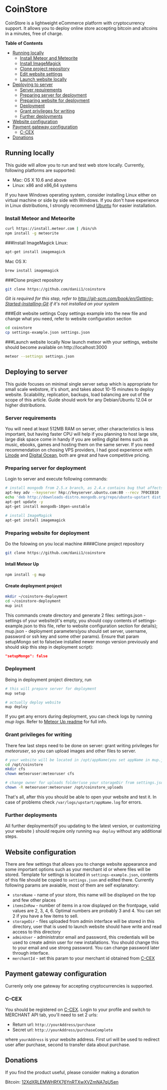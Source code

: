 # CoinStore

CoinStore is a lightweight eCommerce platform with cryptocurrency support. It allows you to deploy online store accepting bitcoin and altcoins in a minutes, free of charge.


**Table of Contents**
- [Running locally](#running-locally)
    - [Install Meteor and Meteorite](#install-meteor-and-meteorite)
    - [Install ImageMagick](#install-imagemagick)
    - [Clone project repository](#clone-project-repository)
    - [Edit website settings](#edit-website-settings)
    - [Launch website locally](#launch-website-locally)
- [Deploying to server](#deploying-to-server)
    - [Server requirements](#server-requirements)
    - [Preparing server for deployment](#preparing-server-for-deployment)
    - [Preparing website for deployment](#preparing-website-for-deployment)
    - [Deployment](#deployment)
    - [Grant privileges for writing](#grant-privileges-for-writing)
    - [Further deployments](#further-deployments)
- [Website configuration](#website-configuration)
- [Payment gateway configuration](#payment-gateway-configuration)
    - [C-CEX](#c-cex)
- [Donations](#donations)

## Running locally
This guide will allow you to run and test web store locally. Currently, following platforms are supported:
* Mac: OS X 10.6 and above
* Linux: x86 and x86_64 systems

If you have Windows operating system, consider installing Linux either on virtual machine or side by side with Windows. If you don't have experience in Linux distributions, I strongly recommend [Ubuntu](http://www.ubuntu.com/download/desktop) for easier installation.

### Install Meteor and Meteorite

``` sh
curl https://install.meteor.com | /bin/sh
npm install -g meteorite
```
###Install ImageMagick
Linux:
``` sh
apt-get install imagemagick
```

Mac OS X:
``` sh
brew install imagemagick
```

###Clone project repository
``` sh
git clone https://github.com/danii1/coinstore
```
_Git is required for this step, refer to http://git-scm.com/book/en/Getting-Started-Installing-Git if it's not installed on your system_

###Edit website settings
Copy settings example into the new file and change what you need, refer to website configuration section
``` sh
cd coinstore
cp settings-example.json settings.json 
```
###Launch website locally
Now launch meteor with your settings, website should become available on http://localhost:3000
``` sh
meteor --settings settings.json
```

## Deploying to server
This guide focuses on minimal single server setup which is appropriate for small scale webstore, it's short, and takes about 10-15 minutes to deploy website. Scalability, replication, backups, load balancing are out of the scope of this article. Guide should work for any Debian/Ubuntu 12.04 or higher distributions.

### Server requirements
You will need at least 512MB RAM on server, other characteristics is less important, but having faster CPU will help if you planning to host large site, large disk space come in handy if you are selling digital items such as music, ebooks, games and hosting them on the same server. If you need recommendation on chosing VPS providers, I had good experience with [Linode](https://www.linode.com/?r=cb553d9cb7d8dd8f836c748b9f5c690c3f549bbe) and [Digital Ocean](https://www.digitalocean.com/?refcode=7679e1b32f02), both are great and have competitive pricing.

### Preparing server for deployment
Login to server and execute following commands:
``` sh
# install mongodb from 2.5.x branch, as 2.4.x contains bug that affects CoinStore
apt-key adv --keyserver hkp://keyserver.ubuntu.com:80 --recv 7F0CEB10
echo 'deb http://downloads-distro.mongodb.org/repo/ubuntu-upstart dist 10gen' | tee /etc/apt/sources.list.d/10gen.list
apt-get update -y
apt-get install mongodb-10gen-unstable

# install ImageMagick
apt-get install imagemagick
```

### Preparing website for deployment
Do the folowing on you local machine
####Clone project repository
``` sh
git clone https://github.com/danii1/coinstore
```
#### Intall Meteor Up
``` sh
npm install -g mup
```
#### Create deployment project
``` sh
mkdir ~/coinstore-deployment
cd ~/coinstore-deployment
mup init
```
This commands create directory and generate 2 files: settings.json - settings of your website(it's empty, you should copy contents of settings-example.json to this file, refer to website configuration section for details); mup.json - deployment parameters(you should set server, username, password or ssh key and some other params). Ensure that param setupMongo set to false(we installed newer mongo version previously and should skip this step in deployment script):
``` json
"setupMongo": false
```
### Deployment
Being in deployment project directory, run
``` sh
# this will prepare server for deployment
mup setup

# actually deploy website
mup deploy
```
If you get any errors during deployment, you can check logs by running _mup logs_. Refer to [Meteor Up readme](https://github.com/arunoda/meteor-up) for full info.

### Grant privileges for writing
There few last steps need to be done on server: grant writing privileges for _meteoruser_, so you can upload images and other files to server.
``` sh
# your website will be located in /opt/appName(you set appName in mup.json) 
cd /opt/coinstore
mkdir cfs
chown meteoruser:meteoruser cfs

# change owner for uploads folder(use your storageDir from settings.json)
chown -R meteoruser:meteoruser /opt/coinstore_uploads
```
That's all, after this you should be able to open your website and test it. In case of problems check `/var/logs/upstart/appName.log` for errors.

### Further deployments
All further deployments(if you updating to the latest version, or customizing your website ) should require only running 
`mup deploy` without any additional steps.

## Website configuration
There are few settings that allows you to change website appearance and some important options such as your merchant id or where files will be stored. Template for settings is located in `settings-example.json`, contents of this file should be copied to `settings.json` and edited there. Currently following params are avaiable, most of them are self explanatory:

- `storeName` - name of your store, this name will be displayed on the top and few other places
- `itemsInRow` - number of items in a row displayed on the frontpage, valid values are 2, 3, 4, 6. Optimal numbers are probably 3 and 4. You can set 2 if you have a few items to sell.
- `storageDir` - files uploaded from admin interface will be stored in this directory, user that is used to launch website should have write and read access to this directory
- `adminUser` - administrator email and password, this credentials will be used to create admin user for new installations. You should change this to your email and use strong password. You can change password later through interface.
- `merchantId` - set this param to your merchant id obtained from [C-CEX](https://c-cex.com/?rf=278C17E805357FAD)


## Payment gateway configuration
Currenly only one gateway for accepting cryptocurrencies is supported.
### C-CEX
You should be registered on [C-CEX](https://c-cex.com/?rf=278C17E805357FAD). Login to your profile and switch to MERCHANT API tab, you'll need to set 2 urls:
- Return url: `http://yourAddress/purchase`
- Secret url: `http://yourAddress/purchaseComplete`

where `yourAddress` is your website address. First url will be used to redirect user after purchase, second to transfer data about purchase.


## Donations

If you find the product useful, please consider making a donation

Bitcoin: [12XdXRLEMWHRfX76YnRTXwXVZmNA7qU5en](bitcoin:12XdXRLEMWHRfX76YnRTXwXVZmNA7qU5en)
